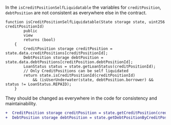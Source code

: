 In the `isCreditPositionSelfLiquidatable` the variables for `creditPosition`,  `debtPosition` are not consistent as everywhere else in the contract. 
```
function isCreditPositionSelfLiquidatable(State storage state, uint256 creditPositionId)
        public
        view
        returns (bool)
    {
        CreditPosition storage creditPosition = state.data.creditPositions[creditPositionId];
        DebtPosition storage debtPosition = state.data.debtPositions[creditPosition.debtPositionId];
        LoanStatus status = state.getLoanStatus(creditPositionId);
        // Only CreditPositions can be self liquidated
        return state.isCreditPositionId(creditPositionId)
            && (isUserUnderwater(state, debtPosition.borrower) && status != LoanStatus.REPAID);
    }
```

They should be changed as everywhere in the code for  consistency and maintainability.
``` diff
+  CreditPosition storage creditPosition = state.getCreditPosition(creditPositionId);
+  DebtPosition storage debtPosition = state.getDebtPositionByCreditPositionId(creditPosition.debtPositionId);
```
